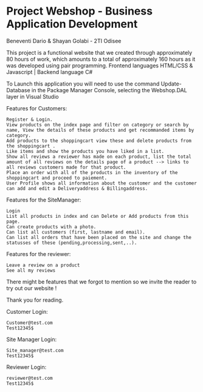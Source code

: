# Project Webshop - Business Application Development

Beneventi Dario & Shayan Golabi - 2TI Odisee
 
This project is a functional website that we created through approximately 80 hours of work, which amounts to a total of approximately 160 hours as it was developed using pair programming. 
Frontend languages HTML/CSS & Javascript | Backend language C#

To Launch this application you will need to use the command Update-Database in the Package Manager Console, selecting the Webshop.DAL layer in Visual Studio

Features for Customers:
	
	Register & Login.
	View products on the index page and filter on category or search by name, View the details of these products and get recommanded items by category.
	Add products to the shoppingcart view these and delete products from the shoppingcart .
	Like items and show the products you have liked in a list.
	Show all reviews a reviewer has made on each product, list the total amount of all reviews on the details page of a product --> links to all reviews customers made for that product.
	Place an order with all of the products in the inventory of the shoppingcart and proceed to paiement.
	User Profile shows all information about the customer and the customer can add and edit a Deliveryaddress & Billingaddress.
	
Features for the SiteManager:

	Login
	List all products in index and can Delete or Add products from this page.
	Can create products with a photo.
	Can list all customers (first, lastname and email).
	Can list all orders that have been placed on the site and change the statusses of these (pending,processing,sent,..).

Features for the reviewer:
	
	Leave a review on a product	
	See all my reviews

There might be features that we forgot to mention so we invite the reader to try out our website !

Thank you for reading.

Customer Login:

	Customer@test.com
	Test12345$

Site Manager Login:

	Site_manager@test.com
	Test12345$

Reviewer Login:

	reviewer@test.com
	Test12345$
